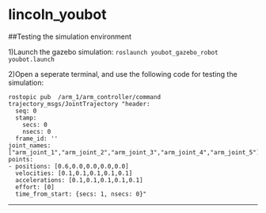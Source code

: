 # lincoln_youbot

##Testing the simulation environment

1)Launch the gazebo simulation:
``` roslaunch youbot_gazebo_robot youbot.launch  ```

2)Open a seperate terminal, and use the following code for testing the simulation:
```
rostopic pub  /arm_1/arm_controller/command trajectory_msgs/JointTrajectory "header:
  seq: 0
  stamp:
    secs: 0
    nsecs: 0
  frame_id: ''
joint_names: ["arm_joint_1","arm_joint_2","arm_joint_3","arm_joint_4","arm_joint_5"]
points:
- positions: [0.6,0.0,0.0,0.0,0.0]
  velocities: [0.1,0.1,0.1,0.1,0.1]
  accelerations: [0.1,0.1,0.1,0.1,0.1]
  effort: [0]
  time_from_start: {secs: 1, nsecs: 0}"
```
---
